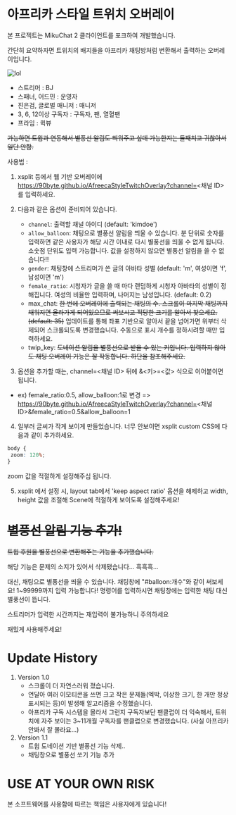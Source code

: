 # 아프리카 스타일 트위치 오버레이
본 프로젝트는 MikuChat 2 클라이언트를 포크하여 개발했습니다.

간단히 요약하자면 트위치의 배지들을 아프리카 채팅방처럼 변환해서 출력하는 오버레이입니다.

![lol](https://90byte.github.io/AfreecaStyleTwitchOverlay/lol.gif)

- 스트리머 : BJ
- 스패너, 어드민 : 운영자
- 진은검, 글로벌 매니저 : 매니저
- 3, 6, 12이상 구독자 : 구독자, 팬, 열혈팬
- 프라임 : 퀵뷰

~~가능하면 트윕과 연동해서 별풍선 알림도 띄워주고 싶데 가능한지는 둘째치고 귀찮아서 일단 안함.~~

사용법 : 
1. xsplit 등에서 웹 기반 오버레이에 https://90byte.github.io/AfreecaStyleTwitchOverlay?channel=<채널 ID> 를 입력하세요.
2. 다음과 같은 옵션이 준비되어 있습니다.
	- `channel`: 출력할 채널 아이디 (default: 'kimdoe')
	- `allow_balloon`: 채팅으로 별풍선 알림을 띄울 수 있습니다. 분 단위로 숫자를 입력하면 같은 사용자가 해당 시간 이내로 다시 별풍선을 띄울 수 없게 됩니다. 소숫점 단위도 입력 가능합니다. 값을 설정하지 않으면 별풍선 알림을 쓸 수 없습니다!!
	- `gender`: 채팅창에 스트리머가 쓴 글의 아바타 성별 (default: 'm', 여성이면 'f', 남성이면 'm')
	- `female_ratio`: 시청자가 글을 쓸 때 마다 랜덤하게 시청자 아바타의 성별이 정해집니다. 여성의 비율만 입력하며, 나머지는 남성입니다. (default: 0.2)
	- max_chat: ~~한 번에 오버레이에 출력되는 채팅의 수. 스크롤이 마지막 채팅까지 채워지면 올라가게 되어있으므로 써보시고 적당한 크기를 알아서 찾으세요.(default: 35)~~ 업데이트를 통해 좌표 기반으로 알아서 끝을 넘어가면 위부터 삭제되어 스크롤되도록 변경했습니다. 수동으로 표시 개수를 정하시려할 때만 입력하세요.
	- twip_key: ~~도네이션 알림을 별풍선으로 받을 수 있는 키입니다. 입력하지 않아도 채팅 오버레이 기능은 잘 작동합니다. 하단을 참조해주세요.~~
	
3. 옵션을 추가할 때는, channel=<채널 ID> 뒤에 &<키>=<값> 식으로 이어붙이면 됩니다.
  - ex) female_ratio:0.5, allow_balloon:1로 변경 => https://90byte.github.io/AfreecaStyleTwitchOverlay?channel=<채널 ID>&female_ratio=0.5&allow_balloon=1

4. 일부러 글씨가 작게 보이게 만들었습니다. 너무 안보이면 xsplit custom CSS에 다음과 같이 추가하세요.
```css
body {
 zoom: 120%;
}
```
zoom 값을 적절하게 설정해주심 됩니다.

5. xsplit 에서 설정 시, layout tab에서 'keep aspect ratio' 옵션을 해제하고 width, height 값을 조절해 Scene에 적절하게 보이도록 설정해주세요!

# ~~별풍선 알림 기능 추가!~~

~~트윕 후원을 별풍선으로 변환해주는 기능을 추가했습니다.~~

해당 기능은 문제의 소지가 있어서 삭제됐습니다... 흑흑흑...

대신, 채팅으로 별풍선을 띄울 수 있습니다. 채팅창에 "#balloon:개수"와 같이 써보세요! 1~99999까지 입력 가능합니다! 명령어를 입력하시면 채팅창에는 입력한 채팅 대신 별풍선이 뜹니다.

스트리머가 입력한 시간까지는 재입력이 불가능하니 주의하세요

재밌게 사용해주세요!

# Update History
1. Version 1.0
	- 스크롤이 더 자연스러워 졌습니다.
	- 연달아 여러 이모티콘을 쓰면 크고 작은 문제들(엑박, 이상한 크기, 한 개만 정상 표시되는 등)이 발생해 알고리즘을 수정했습니다.
	- 아프리카 구독 시스템을 몰라서 그런지 구독자보단 팬클럽이 더 익숙해서, 트위치에 자주 보이는 3~11개월 구독자를 팬클럽으로 변경했습니다. (사실 아프리카 안봐서 잘 몰라요...)
2. Version 1.1
	- 트윕 도네이션 기반 별풍선 기능 삭제..
	- 채팅창으로 별풍선 쏘기 기능 추가

# USE AT YOUR OWN RISK
본 소프트웨어를 사용함에 따르는 책임은 사용자에게 있습니다!
